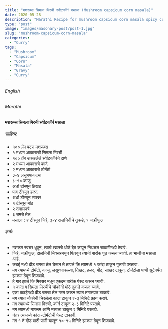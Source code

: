 ```yaml
---
title: "मशरूम्स सिमला मिरची स्वीटकॉर्न मसाला (Mushroom capsicum corn masala)"
date: 2020-05-28
description: "Marathi Recipe for mushroom capsicum corn masala spicy curry"
type: "post"
image: "images/masonary-post/post-1.jpg"
slug: "mushroom-capsicum-corn-masala"
categories: 
  - "Curry"
tags:
  - "Mushroom"
  - "Capsicum"
  - "Corn"
  - "Masala"
  - "Gravy"
  - "Curry"
---
```


###### English






###### Marathi


#### मशरूम्स सिमला मिरची स्वीटकॉर्न मसाला

##### साहित्य: 

 
- १०० ग्रॅम बटण मशरूम्स 
- १ मध्यम आकाराची सिमला मिरची 
- १०० ग्रॅम उकडलेले स्वीटकॉर्नचे दाणे 
- २ मध्यम आकाराचे कांदे 
- २ मध्यम आकाराचे टोमॅटो 
- ३-४ लसूणपाकळ्या 
- ८-१० काजू 
- अर्धा टीस्पून तिखट 
- पाव टीस्पून हळद 
- अर्धा टीस्पून साखर 
- १ टीस्पून मीठ 
- २ तमालपत्रे 
- ३ चमचे तेल
- मसाला : २ टीस्पून जिरे, ३-४ दालचिनीचे तुकडे, १ चक्रीफूल 



###### कृती:


- मशरूम स्वच्छ धुवून, त्याचे खालचे थोडे देठ कापून निथळत चाळणीमध्ये ठेवावे. 
- जिरे, चक्रीफूल, दालचिनी मिक्सरमधून फिरवून त्याची बारीक पूड करून घ्यावी. हा भाजीचा मसाला आहे. 
- कढई मध्ये दीड चमचा तेल घेऊन ते तापले कि त्यामध्ये १ कांदा टाकून गुलाबी परतावा. 
- मग त्यामध्ये टोमॅटो, काजू, लसूणपाकळ्या, तिखट, हळद, मीठ, साखर टाकून, टोमॅटोला पाणी सुटेपर्यंत झाकण ठेवून शिजवावे. 
- हे गार झाले कि मिक्सर मधून एकदम बारीक पेस्ट करून घ्यावी. 
- १ कांदा व सिमला मिरचीचे चौकोनी मोठे तुकडे करून घ्यावे. 
- एका कढईमध्ये दीड चमचा तेल गरम करून त्यात तमालपत्र टाकावे. 
- मग त्यात चौकोनी चिरलेला कांदा टाकून २-३ मिनिटे फ्राय करावे. 
- मग त्यामध्ये सिमला मिरची, कॉर्न टाकून २-३ मिनिटे परतावे. 
- मग त्यामध्ये मशरूम आणि मसाला टाकून २ मिनिटे परतावे. 
- नंतर त्यामध्ये कांदा-टोमॅटोची पेस्ट टाकावी. 
- मग १ ते दीड वाटी पाणी घालून १०-१५ मिनिटे झाकण ठेवून शिजवावे. 





